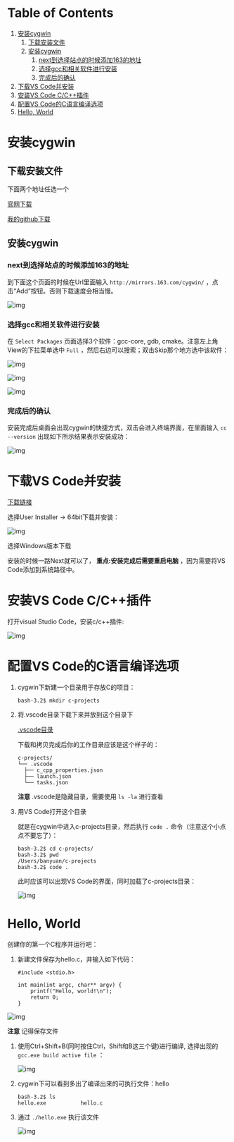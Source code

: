 
# Table of Contents

1.  [安装cygwin](#org1d16822)
    1.  [下载安装文件](#org34ee4ec)
    2.  [安装cygwin](#orgd7a2a1a)
        1.  [next到选择站点的时候添加163的地址](#orgd52d8ff)
        2.  [选择gcc和相关软件进行安装](#org8fb4dc2)
        3.  [完成后的确认](#org48c6845)
2.  [下载VS Code并安装](#orgeb8c063)
3.  [安装VS Code C/C++插件](#orgb4f5dac)
4.  [配置VS Code的C语言编译选项](#orgb689567)
5.  [Hello, World](#orgc270ced)


<a id="org1d16822"></a>

# 安装cygwin


<a id="org34ee4ec"></a>

## 下载安装文件

下面两个地址任选一个

[官网下载](https://cygwin.com/setup-x86_64.exe)

[我的github下载](https://github.com/linc5403/c/blob/master/ide/win/setup-x86_64.exe)


<a id="orgd7a2a1a"></a>

## 安装cygwin


<a id="orgd52d8ff"></a>

### next到选择站点的时候添加163的地址

到下面这个页面的时候在Url里面输入 `http://mirrors.163.com/cygwin/` ，点击“Add”按钮。否则下载速度会相当慢。

![img](./img/cygwin-add-163.png)


<a id="org8fb4dc2"></a>

### 选择gcc和相关软件进行安装

在 `Select Packages` 页面选择3个软件：gcc-core, gdb, cmake。注意左上角View的下拉菜单选中 `Full` ，然后右边可以搜索；双击Skip那个地方选中该软件：

![img](./img/cygwin-select-gcc-full.png)

![img](./img/cygwin-select-gdb-full.png)

![img](./img/cygwin-select-make-full.png)


<a id="org48c6845"></a>

### 完成后的确认

安装完成后桌面会出现cygwin的快捷方式，双击会进入终端界面，在里面输入 `cc --version` 出现如下所示结果表示安装成功：

![img](./img/start-gcc.png)


<a id="orgeb8c063"></a>

# 下载VS Code并安装

[下载链接](https://code.visualstudio.com/download)

选择User Installer -> 64bit下载并安装：

![img](./img/download-win-64-user.png)

选择Windows版本下载

安装的时候一路Next就可以了， **重点:安装完成后需要重启电脑** ，因为需要将VS Code添加到系统路径中。


<a id="orgb4f5dac"></a>

# 安装VS Code C/C++插件

打开visual Studio Code，安装c/c++插件:

![img](./img/vs-install-plugin.png)


<a id="orgb689567"></a>

# 配置VS Code的C语言编译选项

1.  cygwin下新建一个目录用于存放C的项目：
    
        bash-3.2$ mkdir c-projects

2.  将.vscode目录下载下来并放到这个目录下
    
    [.vscode目录](https://github.com/linc5403/c/tree/master/ide/win/.vscode)
    
    下载和拷贝完成后你的工作目录应该是这个样子的：
    
        c-projects/
        └── .vscode
          ├── c_cpp_properties.json
          ├── launch.json
          └── tasks.json
    
    **注意** .vscode是隐藏目录，需要使用 `ls -la` 进行查看

3.  用VS Code打开这个目录
    
    就是在cygwin中进入c-projects目录，然后执行 `code .` 命令（注意这个小点点不要忘了）：
    
        bash-3.2$ cd c-projects/
        bash-3.2$ pwd
        /Users/banyuan/c-projects
        bash-3.2$ code .
    
    此时应该可以出现VS Code的界面，同时加载了c-projects目录：
    
    ![img](./img/vs-code-startup.png)


<a id="orgc270ced"></a>

# Hello, World

创建你的第一个C程序并运行吧：

1.  新建文件保存为hello.c，并输入如下代码：
    
        #include <stdio.h>
        
        int main(int argc, char** argv) {
            printf("Hello, world!\n");
            return 0;
        }

![img](./img/hello-code.png)

**注意** 记得保存文件

1.  使用Ctrl+Shift+B(同时按住Ctrl，Shift和B这三个键)进行编译, 选择出现的 `gcc.exe build active file` ：
    
    ![img](./img/compile.png)

2.  cygwin下可以看到多出了编译出来的可执行文件：hello
    
        bash-3.2$ ls
        hello.exe           hello.c

3.  通过 `./hello.exe` 执行该文件
    
    ![img](./img/result.png)


